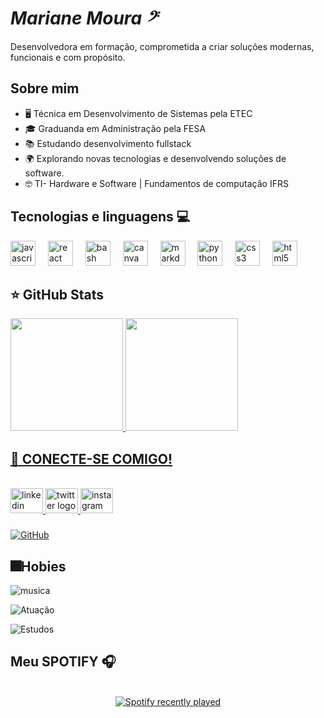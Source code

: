# _________Mariane Moura  𝄢_________
<p align="left"> 
    Desenvolvedora em formação, comprometida a criar soluções modernas, funcionais e com propósito. <br>
</p>

## Sobre mim

- 🖥️ Técnica em Desenvolvimento de Sistemas pela ETEC
- 🎓 Graduanda em Administração pela FESA
- 📚 Estudando desenvolvimento fullstack
- 🌍 Explorando novas tecnologias e desenvolvendo soluções de software.
- 🤓 TI- Hardware e Software | Fundamentos de computação IFRS

## Tecnologias e linguagens 💻

<div align="left">
  <img src="https://cdn.jsdelivr.net/gh/devicons/devicon/icons/javascript/javascript-original.svg" height="40" alt="javascript logo"  />
  <img width="12" />
  <img src="https://cdn.jsdelivr.net/gh/devicons/devicon/icons/react/react-original.svg" height="40" alt="react logo"  />
  <img width="12" />
  <img src="https://cdn.jsdelivr.net/gh/devicons/devicon/icons/bash/bash-original.svg" height="40" alt="bash logo"  />
  <img width="12" />
  <img src="https://cdn.jsdelivr.net/gh/devicons/devicon/icons/canva/canva-original.svg" height="40" alt="canva logo"  />
  <img width="12" />
  <img src="https://cdn.jsdelivr.net/gh/devicons/devicon/icons/markdown/markdown-original.svg" height="40" alt="markdown logo"  />
  <img width="12" />
  <img src="https://cdn.jsdelivr.net/gh/devicons/devicon/icons/python/python-original.svg" height="40" alt="python logo"  />
  <img width="12" />
  <img src="https://cdn.jsdelivr.net/gh/devicons/devicon/icons/css3/css3-original.svg" height="40" alt="css3 logo"  />
  <img width="12" />
  <img src="https://cdn.jsdelivr.net/gh/devicons/devicon/icons/html5/html5-original.svg" height="40" alt="html5 logo"  />
</div>

###



## ⭐ GitHub Stats
<a href="https://github.com/MariiMoura">
  <img height="180em" src="https://github-readme-stats.vercel.app/api?username=MariiMoura&show_icons=true&theme=radical&include_all_commits=true&count_private=true"/>
  <img height="180em" src="https://github-readme-stats.vercel.app/api/top-langs/?username=MAriiMoura&layout=compact&langs_count=6&theme=radical"/>

  
## 📲 CONECTE-SE COMIGO! 

<br clear="both">

<div align="left">
  <a href="https://www.linkedin.com/in/mariane-santana-de-moura/" target="_blank">
    <img src="https://raw.githubusercontent.com/maurodesouza/profile-readme-generator/master/src/assets/icons/social/linkedin/default.svg" width="52" height="40" alt="linkedin logo"  />
  </a>
  <a href="https://x.com/Marii_Moura__?s=09" target="_blank">
    <img src="https://raw.githubusercontent.com/maurodesouza/profile-readme-generator/master/src/assets/icons/social/twitter/default.svg" width="52" height="40" alt="twitter logo"  />
  </a>
  <a href="https://www.instagram.com/marii._.mouraa?igsh=OHFwYW9xeHF0bmYz" target="_blank">
    <img src="https://raw.githubusercontent.com/maurodesouza/profile-readme-generator/master/src/assets/icons/social/instagram/default.svg" width="52" height="40" alt="instagram logo"  />
  </a>
</div>

###

[![GitHub](https://img.shields.io/badge/GitHub-100000?style=for-the-badge&logo=github&logoColor=white)](https://github.com/MariiMoura)


##  🎆Hobies

![musica](https://img.shields.io/badge/🎶Music-100000?style=for-the-badge&hub&logoColor=white)

![Atuação](https://img.shields.io/badge/🎭Theater-%23E4405F?style=for-the-badge&logologoColor=white)

![Estudos](https://img.shields.io/badge/📚Study&Books-%23E4405F?style=for-the-badge&logologoColor=white)



## Meu SPOTIFY 🎧

<br clear="both">

<div align="center">
  <a href="https://open.spotify.com/user/31inkvx5lbmf75v6cd2t66qhnqwi">
    <img src="https://spotify-recently-played-readme.vercel.app/api?user=31inkvx5lbmf75v6cd2t66qhnqwi&count=5&unique=true" alt="Spotify recently played"  />
  </a>
</div>

###  
